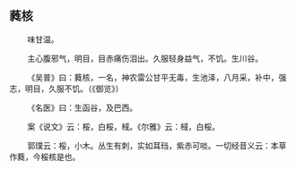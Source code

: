 ## 蕤核
<p>&emsp;&emsp;
味甘温。
</p>
<p>&emsp;&emsp;
主心腹邪气，明目，目赤痛伤泪出。久服轻身益气，不饥。生川谷。
</p>
<p>&emsp;&emsp;
《吴普》曰：蕤核，一名，神农雷公甘平无毒，生池泽，八月采，补中，强志，明目，久服不饥。（《御览》）
</p>
<p>&emsp;&emsp;
《名医》曰：生函谷，及巴西。
</p>
<p>&emsp;&emsp;
案《说文》云：桵，白桵，棫。《尔雅》云：棫，白桵。
</p>
<p>&emsp;&emsp;
郭璞云：桵，小木。丛生有刺，实如耳珰，紫赤可啖。一切经音义云：本草作蕤，今桵核是也。
</p>
